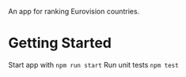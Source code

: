 An app for ranking Eurovision countries.

# Getting Started 

Start app with `npm run start`
Run unit tests `npm test`
